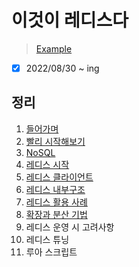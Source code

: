 # 이것이 레디스다

> [Example](https://download.hanbit.co.kr/exam/2059/)

- [x] 2022/08/30 ~ ing

## 정리

1. [들어가며](chapter1.md)
2. [빨리 시작해보기](chapter2.md)
3. [NoSQL](chapter3.md)
4. [레디스 시작](chapter4.md)
5. [레디스 클라이언트](chapter5.md)
6. [레디스 내부구조](chapter6.md)
7. [레디스 활용 사례](chapter7.md)
8. [확장과 분산 기법](chapter8.md)
9. 레디스 운영 시 고려사항
10. 레디스 튜닝
11. 루아 스크립트

